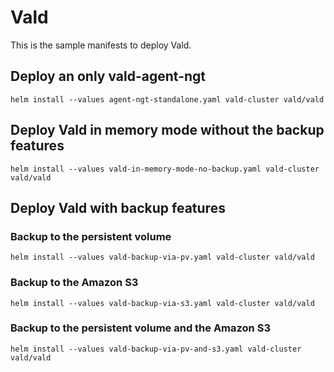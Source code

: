 # Vald

This is the sample manifests to deploy Vald.

## Deploy an only vald-agent-ngt

```
helm install --values agent-ngt-standalone.yaml vald-cluster vald/vald
```

## Deploy Vald in memory mode without the backup features

```
helm install --values vald-in-memory-mode-no-backup.yaml vald-cluster vald/vald
```

## Deploy Vald with backup features

### Backup to the persistent volume

```
helm install --values vald-backup-via-pv.yaml vald-cluster vald/vald
```

### Backup to the Amazon S3

```
helm install --values vald-backup-via-s3.yaml vald-cluster vald/vald
```

### Backup to the persistent volume and the Amazon S3

```
helm install --values vald-backup-via-pv-and-s3.yaml vald-cluster vald/vald
```
